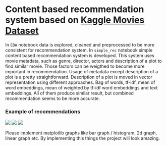 # Content based recommendation system based on [Kaggle Movies Dataset](https://www.kaggle.com/rounakbanik/the-movies-dataset)
In `EDA` notebook data is explored, cleaned and preprocessed to be more consistent for recommendation system.
In `simple_rec` notebook simple content based recommendation system is developed. This system uses movie metadata, such as genre, director, actors and description of a plot to find similar movie. Those factors can be weigthed to become more important in recommendation. Usage of metadata except description of a plot is a pretty straightforward. Description of a plot is moved in vector representation using different approaches. Bag of words, tf-idf, mean of word embeddings, mean of weighted by tf-idf word embeddings and  text embeddings. All of them produce similar result, but combined recommendation seems to be more accurate.
 
 ### Example of recommendations
 ![](/recommendations/A%20Fistful%20of%20Dollars.png?raw=true)
 ![](/recommendations/Fargo.png?raw=true)
 ![](/recommendations/Looper.png?raw=true)
 
 Please implement matplotlib graphs like bar graph / histogram, 2d graph, linear graph etc. By implementing this things the project will look amazing.
